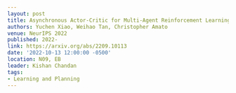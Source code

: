 ```yaml
---
layout: post
title: Asynchronous Actor-Critic for Multi-Agent Reinforcement Learning
authors: Yuchen Xiao, Weihao Tan, Christopher Amato
venue: NeurIPS 2022
published: 2022-
link: https://arxiv.org/abs/2209.10113
date: '2022-10-13 12:00:00 -0500'
location: N09, EB
leader: Kishan Chandan
tags:
- Learning and Planning
---
```

